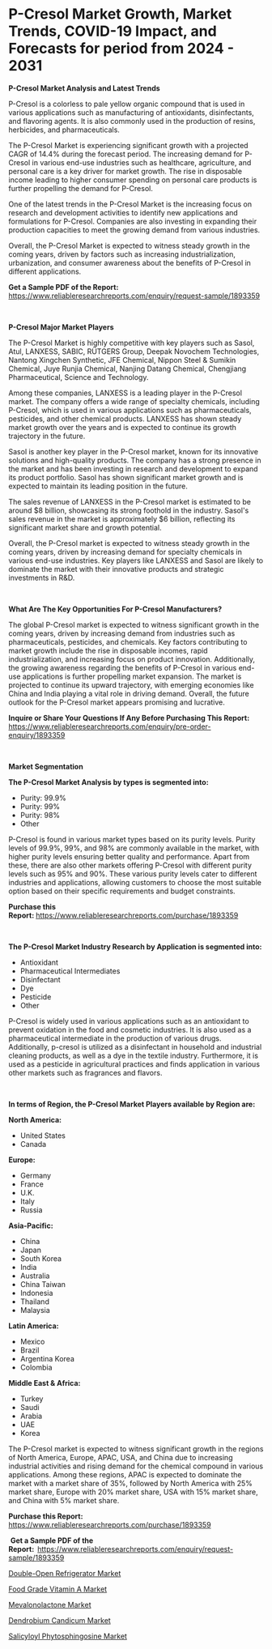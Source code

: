 <p><h1>P-Cresol Market Growth, Market Trends, COVID-19 Impact, and Forecasts for period from 2024 - 2031</h1></p><p><strong>P-Cresol Market Analysis and Latest Trends</strong></p>
<p><p>P-Cresol is a colorless to pale yellow organic compound that is used in various applications such as manufacturing of antioxidants, disinfectants, and flavoring agents. It is also commonly used in the production of resins, herbicides, and pharmaceuticals.</p><p>The P-Cresol Market is experiencing significant growth with a projected CAGR of 14.4% during the forecast period. The increasing demand for P-Cresol in various end-use industries such as healthcare, agriculture, and personal care is a key driver for market growth. The rise in disposable income leading to higher consumer spending on personal care products is further propelling the demand for P-Cresol.</p><p>One of the latest trends in the P-Cresol Market is the increasing focus on research and development activities to identify new applications and formulations for P-Cresol. Companies are also investing in expanding their production capacities to meet the growing demand from various industries.</p><p>Overall, the P-Cresol Market is expected to witness steady growth in the coming years, driven by factors such as increasing industrialization, urbanization, and consumer awareness about the benefits of P-Cresol in different applications.</p></p>
<p><strong>Get a Sample PDF of the Report:&nbsp;</strong> <a href="https://www.reliableresearchreports.com/enquiry/request-sample/1893359">https://www.reliableresearchreports.com/enquiry/request-sample/1893359</a></p>
<p>&nbsp;</p>
<p><strong>P-Cresol Major Market Players</strong></p>
<p><p>The P-Cresol Market is highly competitive with key players such as Sasol, Atul, LANXESS, SABIC, RÜTGERS Group, Deepak Novochem Technologies, Nantong Xingchen Synthetic, JFE Chemical, Nippon Steel & Sumikin Chemical, Juye Runjia Chemical, Nanjing Datang Chemical, Chengjiang Pharmaceutical, Science and Technology. </p><p>Among these companies, LANXESS is a leading player in the P-Cresol market. The company offers a wide range of specialty chemicals, including P-Cresol, which is used in various applications such as pharmaceuticals, pesticides, and other chemical products. LANXESS has shown steady market growth over the years and is expected to continue its growth trajectory in the future.</p><p>Sasol is another key player in the P-Cresol market, known for its innovative solutions and high-quality products. The company has a strong presence in the market and has been investing in research and development to expand its product portfolio. Sasol has shown significant market growth and is expected to maintain its leading position in the future.</p><p>The sales revenue of LANXESS in the P-Cresol market is estimated to be around $8 billion, showcasing its strong foothold in the industry. Sasol's sales revenue in the market is approximately $6 billion, reflecting its significant market share and growth potential.</p><p>Overall, the P-Cresol market is expected to witness steady growth in the coming years, driven by increasing demand for specialty chemicals in various end-use industries. Key players like LANXESS and Sasol are likely to dominate the market with their innovative products and strategic investments in R&D.</p></p>
<p>&nbsp;</p>
<p><strong>What Are The Key Opportunities For P-Cresol Manufacturers?</strong></p>
<p><p>The global P-Cresol market is expected to witness significant growth in the coming years, driven by increasing demand from industries such as pharmaceuticals, pesticides, and chemicals. Key factors contributing to market growth include the rise in disposable incomes, rapid industrialization, and increasing focus on product innovation. Additionally, the growing awareness regarding the benefits of P-Cresol in various end-use applications is further propelling market expansion. The market is projected to continue its upward trajectory, with emerging economies like China and India playing a vital role in driving demand. Overall, the future outlook for the P-Cresol market appears promising and lucrative.</p></p>
<p><strong>Inquire or Share Your Questions If Any Before Purchasing This Report:</strong> <a href="https://www.reliableresearchreports.com/enquiry/pre-order-enquiry/1893359">https://www.reliableresearchreports.com/enquiry/pre-order-enquiry/1893359</a></p>
<p>&nbsp;</p>
<p><strong>Market Segmentation</strong></p>
<p><strong>The P-Cresol Market Analysis by types is segmented into:</strong></p>
<p><ul><li>Purity: 99.9%</li><li>Purity: 99%</li><li>Purity: 98%</li><li>Other</li></ul></p>
<p><p>P-Cresol is found in various market types based on its purity levels. Purity levels of 99.9%, 99%, and 98% are commonly available in the market, with higher purity levels ensuring better quality and performance. Apart from these, there are also other markets offering P-Cresol with different purity levels such as 95% and 90%. These various purity levels cater to different industries and applications, allowing customers to choose the most suitable option based on their specific requirements and budget constraints.</p></p>
<p><strong>Purchase this Report:&nbsp;</strong><a href="https://www.reliableresearchreports.com/purchase/1893359">https://www.reliableresearchreports.com/purchase/1893359</a></p>
<p>&nbsp;</p>
<p><strong>The P-Cresol Market Industry Research by Application is segmented into:</strong></p>
<p><ul><li>Antioxidant</li><li>Pharmaceutical Intermediates</li><li>Disinfectant</li><li>Dye</li><li>Pesticide</li><li>Other</li></ul></p>
<p><p>P-Cresol is widely used in various applications such as an antioxidant to prevent oxidation in the food and cosmetic industries. It is also used as a pharmaceutical intermediate in the production of various drugs. Additionally, p-cresol is utilized as a disinfectant in household and industrial cleaning products, as well as a dye in the textile industry. Furthermore, it is used as a pesticide in agricultural practices and finds application in various other markets such as fragrances and flavors.</p></p>
<p>&nbsp;</p>
<p><strong>In terms of Region, the P-Cresol Market Players available by Region are:</strong></p>
<p>
    <p> <strong> North America: </strong>
        <ul>
            <li>United States</li>
            <li>Canada</li>
        </ul>
        </p> 
    <p> <strong> Europe: </strong>
        <ul>
            <li>Germany</li>
            <li>France</li>
            <li>U.K.</li>
            <li>Italy</li>
            <li>Russia</li>
        </ul>
        </p> 
    <p> <strong> Asia-Pacific: </strong>
        <ul>
            <li>China</li>
            <li>Japan</li>
            <li>South Korea</li>
            <li>India</li>
            <li>Australia</li>
            <li>China Taiwan</li>
            <li>Indonesia</li>
            <li>Thailand</li>
            <li>Malaysia</li>
        </ul>
        </p> 
    <p> <strong> Latin America: </strong>
        <ul>
            <li>Mexico</li>
            <li>Brazil</li>
            <li>Argentina Korea</li>
            <li>Colombia</li>
        </ul>
        </p> 
    <p> <strong> Middle East & Africa: </strong>
        <ul>
            <li>Turkey</li>
            <li>Saudi</li>
            <li>Arabia</li>
            <li>UAE</li>
            <li>Korea</li>
        </ul>
    </p>
    </p>
<p><p>The P-Cresol market is expected to witness significant growth in the regions of North America, Europe, APAC, USA, and China due to increasing industrial activities and rising demand for the chemical compound in various applications. Among these regions, APAC is expected to dominate the market with a market share of 35%, followed by North America with 25% market share, Europe with 20% market share, USA with 15% market share, and China with 5% market share.</p></p>
<p><strong>Purchase this Report: </strong><a href="https://www.reliableresearchreports.com/purchase/1893359">https://www.reliableresearchreports.com/purchase/1893359</a></p>
<p>&nbsp;<strong>Get a Sample PDF of the Report:&nbsp;&nbsp;</strong><a href="https://www.reliableresearchreports.com/enquiry/request-sample/1893359">https://www.reliableresearchreports.com/enquiry/request-sample/1893359</a></p>
<p><strong></strong></p>
<p><p><a href="https://natural-crush-b99.notion.site/Double-Open-Refrigerator-Market-Research-Report-Reveals-The-Latest-Trends-And-Opportunities-of-this--07d54f51c19c47fba5da52974efc979f">Double-Open Refrigerator Market</a></p><p><a href="https://zircon-bluebell-299.notion.site/Food-Grade-Vitamin-A-Market-Research-Report-Provides-Critical-Insights-that-can-help-Shape-Business--fcca5060956e4a74934ac9ba1e12c9a5">Food Grade Vitamin A Market</a></p><p><a href="https://view.publitas.com/reportprime-1/mevalonolactone-market-size-market-trends-and-growth-outlook-forecasted-for-period-from-2024-to-2031/">Mevalonolactone Market</a></p><p><a href="https://simplistic-meeting-7ee.notion.site/Dendrobium-Candicum-Market-with-the-goal-of-estimating-the-market-size-and-future-growth-potential-o-b659a3afe5354611976b210eebc0ac56">Dendrobium Candicum Market</a></p><p><a href="https://view.publitas.com/reportprime-1/salicyloyl-phytosphingosine-market-provides-detailed-segmentation-of-this-market-based-on-type-application-and-region-and-forecast-for-the-period-from-2024-2031/">Salicyloyl Phytosphingosine Market</a></p></p>